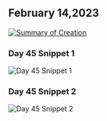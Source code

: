 ## February 14,2023

[![Summary of Creation](https://raw.githubusercontent.com/linusjf/CIAY/main/February/jpgs/Day045.jpg)](https://youtu.be/fhmTjb25K-U "Summary of Creation")

### Day 45 Snippet 1

![Day 45 Snippet 1](https://raw.githubusercontent.com/linusjf/CIAY/refs/heads/main/February/jpgs/Day45Snippet1.jpg)

### Day 45 Snippet 2

![Day 45 Snippet 2](https://raw.githubusercontent.com/linusjf/CIAY/refs/heads/main/February/jpgs/Day45Snippet2.jpg)
